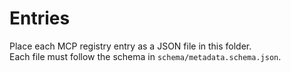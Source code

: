 # Entries

Place each MCP registry entry as a JSON file in this folder.  
Each file must follow the schema in `schema/metadata.schema.json`.
